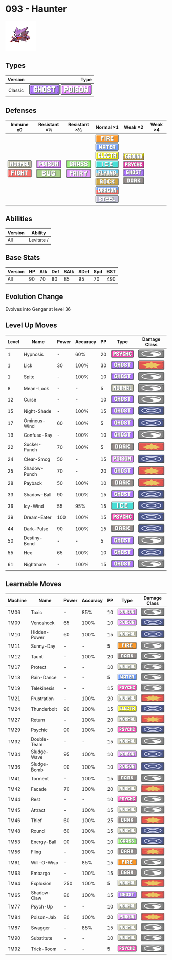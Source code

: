 # 093 - Haunter

![haunter](../img/pokemon/093.png)

## Types

| Version | Type                                                                |
| :-----: | ------------------------------------------------------------------: |
| Classic | ![ghost](../img/types/ghost.png) ![poison](../img/types/poison.png) |

## Defenses

| Immune x0                                                                     | Resistant ×¼                                                        | Resistant ×½                                                          | Normal ×1                                                                                                                                                                                                                                                                                             | Weak ×2                                                                                                                                             | Weak ×4 |
| ----------------------------------------------------------------------------- | ------------------------------------------------------------------- | --------------------------------------------------------------------- | ----------------------------------------------------------------------------------------------------------------------------------------------------------------------------------------------------------------------------------------------------------------------------------------------------- | --------------------------------------------------------------------------------------------------------------------------------------------------- | ------- |
| ![normal](../img/types/normal.png)<br/>![fighting](../img/types/fighting.png) | ![poison](../img/types/poison.png)<br/>![bug](../img/types/bug.png) | ![grass](../img/types/grass.png)<br/>![fairy](../img/types/fairy.png) | ![fire](../img/types/fire.png)<br/>![water](../img/types/water.png)<br/>![electric](../img/types/electric.png)<br/>![ice](../img/types/ice.png)<br/>![flying](../img/types/flying.png)<br/>![rock](../img/types/rock.png)<br/>![dragon](../img/types/dragon.png)<br/>![steel](../img/types/steel.png) | ![ground](../img/types/ground.png)<br/>![psychic](../img/types/psychic.png)<br/>![ghost](../img/types/ghost.png)<br/>![dark](../img/types/dark.png) |         |

## Abilities

| Version | Ability    |
| ------- | ---------- |
| All     | Levitate / |

## Base Stats

| Version | HP | Atk | Def | SAtk | SDef | Spd | BST |
| ------- | -- | --- | --- | ---- | ---- | --- | --- |
| All     | 90 | 70  | 80  | 85   | 95   | 70  | 490 |

## Evolution Change

Evolves into Gengar at level 36

## Level Up Moves

| Level | Name         | Power | Accuracy | PP | Type                                 | Damage Class                           |
| ----- | ------------ | ----- | -------- | -- | ------------------------------------ | -------------------------------------- |
| 1     | Hypnosis     | -     | 60%      | 20 | ![psychic](../img/types/psychic.png) | ![status](../img/types/status.png)     |
| 1     | Lick         | 30    | 100%     | 30 | ![ghost](../img/types/ghost.png)     | ![physical](../img/types/physical.png) |
| 1     | Spite        | -     | 100%     | 10 | ![ghost](../img/types/ghost.png)     | ![status](../img/types/status.png)     |
| 8     | Mean-Look    | -     | -        | 5  | ![normal](../img/types/normal.png)   | ![status](../img/types/status.png)     |
| 12    | Curse        | -     | -        | 10 | ![ghost](../img/types/ghost.png)     | ![status](../img/types/status.png)     |
| 15    | Night-Shade  | -     | 100%     | 15 | ![ghost](../img/types/ghost.png)     | ![special](../img/types/special.png)   |
| 17    | Ominous-Wind | 60    | 100%     | 5  | ![ghost](../img/types/ghost.png)     | ![special](../img/types/special.png)   |
| 19    | Confuse-Ray  | -     | 100%     | 10 | ![ghost](../img/types/ghost.png)     | ![status](../img/types/status.png)     |
| 22    | Sucker-Punch | 70    | 100%     | 5  | ![dark](../img/types/dark.png)       | ![physical](../img/types/physical.png) |
| 24    | Clear-Smog   | 50    | -        | 15 | ![poison](../img/types/poison.png)   | ![special](../img/types/special.png)   |
| 25    | Shadow-Punch | 70    | -        | 20 | ![ghost](../img/types/ghost.png)     | ![physical](../img/types/physical.png) |
| 28    | Payback      | 50    | 100%     | 10 | ![dark](../img/types/dark.png)       | ![physical](../img/types/physical.png) |
| 33    | Shadow-Ball  | 90    | 100%     | 15 | ![ghost](../img/types/ghost.png)     | ![special](../img/types/special.png)   |
| 36    | Icy-Wind     | 55    | 95%      | 15 | ![ice](../img/types/ice.png)         | ![special](../img/types/special.png)   |
| 39    | Dream-Eater  | 100   | 100%     | 15 | ![psychic](../img/types/psychic.png) | ![special](../img/types/special.png)   |
| 44    | Dark-Pulse   | 90    | 100%     | 15 | ![dark](../img/types/dark.png)       | ![special](../img/types/special.png)   |
| 50    | Destiny-Bond | -     | -        | 5  | ![ghost](../img/types/ghost.png)     | ![status](../img/types/status.png)     |
| 55    | Hex          | 65    | 100%     | 10 | ![ghost](../img/types/ghost.png)     | ![special](../img/types/special.png)   |
| 61    | Nightmare    | -     | 100%     | 15 | ![ghost](../img/types/ghost.png)     | ![status](../img/types/status.png)     |

## Learnable Moves

| Machine | Name         | Power | Accuracy | PP | Type                                   | Damage Class                           |
| ------- | ------------ | ----- | -------- | -- | -------------------------------------- | -------------------------------------- |
| TM06    | Toxic        | -     | 85%      | 10 | ![poison](../img/types/poison.png)     | ![status](../img/types/status.png)     |
| TM09    | Venoshock    | 65    | 100%     | 10 | ![poison](../img/types/poison.png)     | ![special](../img/types/special.png)   |
| TM10    | Hidden-Power | 60    | 100%     | 15 | ![normal](../img/types/normal.png)     | ![special](../img/types/special.png)   |
| TM11    | Sunny-Day    | -     | -        | 5  | ![fire](../img/types/fire.png)         | ![status](../img/types/status.png)     |
| TM12    | Taunt        | -     | 100%     | 20 | ![dark](../img/types/dark.png)         | ![status](../img/types/status.png)     |
| TM17    | Protect      | -     | -        | 10 | ![normal](../img/types/normal.png)     | ![status](../img/types/status.png)     |
| TM18    | Rain-Dance   | -     | -        | 5  | ![water](../img/types/water.png)       | ![status](../img/types/status.png)     |
| TM19    | Telekinesis  | -     | -        | 15 | ![psychic](../img/types/psychic.png)   | ![status](../img/types/status.png)     |
| TM21    | Frustration  | -     | 100%     | 20 | ![normal](../img/types/normal.png)     | ![physical](../img/types/physical.png) |
| TM24    | Thunderbolt  | 90    | 100%     | 15 | ![electric](../img/types/electric.png) | ![special](../img/types/special.png)   |
| TM27    | Return       | -     | 100%     | 20 | ![normal](../img/types/normal.png)     | ![physical](../img/types/physical.png) |
| TM29    | Psychic      | 90    | 100%     | 10 | ![psychic](../img/types/psychic.png)   | ![special](../img/types/special.png)   |
| TM32    | Double-Team  | -     | -        | 15 | ![normal](../img/types/normal.png)     | ![status](../img/types/status.png)     |
| TM34    | Sludge-Wave  | 95    | 100%     | 10 | ![poison](../img/types/poison.png)     | ![special](../img/types/special.png)   |
| TM36    | Sludge-Bomb  | 90    | 100%     | 10 | ![poison](../img/types/poison.png)     | ![special](../img/types/special.png)   |
| TM41    | Torment      | -     | 100%     | 15 | ![dark](../img/types/dark.png)         | ![status](../img/types/status.png)     |
| TM42    | Facade       | 70    | 100%     | 20 | ![normal](../img/types/normal.png)     | ![physical](../img/types/physical.png) |
| TM44    | Rest         | -     | -        | 10 | ![psychic](../img/types/psychic.png)   | ![status](../img/types/status.png)     |
| TM45    | Attract      | -     | 100%     | 15 | ![normal](../img/types/normal.png)     | ![status](../img/types/status.png)     |
| TM46    | Thief        | 60    | 100%     | 25 | ![dark](../img/types/dark.png)         | ![physical](../img/types/physical.png) |
| TM48    | Round        | 60    | 100%     | 15 | ![normal](../img/types/normal.png)     | ![special](../img/types/special.png)   |
| TM53    | Energy-Ball  | 90    | 100%     | 10 | ![grass](../img/types/grass.png)       | ![special](../img/types/special.png)   |
| TM56    | Fling        | -     | 100%     | 10 | ![dark](../img/types/dark.png)         | ![physical](../img/types/physical.png) |
| TM61    | Will-O-Wisp  | -     | 85%      | 15 | ![fire](../img/types/fire.png)         | ![status](../img/types/status.png)     |
| TM63    | Embargo      | -     | 100%     | 15 | ![dark](../img/types/dark.png)         | ![status](../img/types/status.png)     |
| TM64    | Explosion    | 250   | 100%     | 5  | ![normal](../img/types/normal.png)     | ![physical](../img/types/physical.png) |
| TM65    | Shadow-Claw  | 80    | 100%     | 15 | ![ghost](../img/types/ghost.png)       | ![physical](../img/types/physical.png) |
| TM77    | Psych-Up     | -     | -        | 10 | ![normal](../img/types/normal.png)     | ![status](../img/types/status.png)     |
| TM84    | Poison-Jab   | 80    | 100%     | 20 | ![poison](../img/types/poison.png)     | ![physical](../img/types/physical.png) |
| TM87    | Swagger      | -     | 85%      | 15 | ![normal](../img/types/normal.png)     | ![status](../img/types/status.png)     |
| TM90    | Substitute   | -     | -        | 10 | ![normal](../img/types/normal.png)     | ![status](../img/types/status.png)     |
| TM92    | Trick-Room   | -     | -        | 5  | ![psychic](../img/types/psychic.png)   | ![status](../img/types/status.png)     |